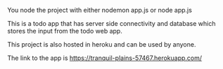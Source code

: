 <!-- @format -->

You node the project with either nodemon app.js or node app.js

This is a todo app that has server side connectivity and database which stores the input from the todo web app.

This project is also hosted in heroku and can be used by anyone.

The link to the app is
https://tranquil-plains-57467.herokuapp.com/
